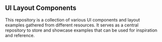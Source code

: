 ## UI Layout Components

This repository is a collection of various UI components and layout examples gathered from different resources. It serves as a central repository to store and showcase examples that can be used for inspiration and reference.
